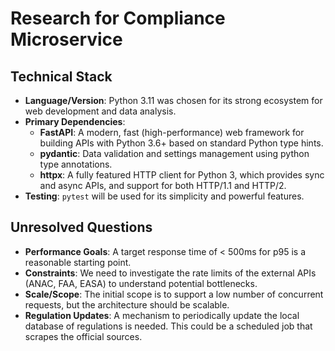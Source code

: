 # Research for Compliance Microservice

## Technical Stack

*   **Language/Version**: Python 3.11 was chosen for its strong ecosystem for web development and data analysis.
*   **Primary Dependencies**:
    *   **FastAPI**: A modern, fast (high-performance) web framework for building APIs with Python 3.6+ based on standard Python type hints.
    *   **pydantic**: Data validation and settings management using python type annotations.
    *   **httpx**: A fully featured HTTP client for Python 3, which provides sync and async APIs, and support for both HTTP/1.1 and HTTP/2.
*   **Testing**: `pytest` will be used for its simplicity and powerful features.

## Unresolved Questions

*   **Performance Goals**: A target response time of < 500ms for p95 is a reasonable starting point.
*   **Constraints**: We need to investigate the rate limits of the external APIs (ANAC, FAA, EASA) to understand potential bottlenecks.
*   **Scale/Scope**: The initial scope is to support a low number of concurrent requests, but the architecture should be scalable.
*   **Regulation Updates**: A mechanism to periodically update the local database of regulations is needed. This could be a scheduled job that scrapes the official sources.
